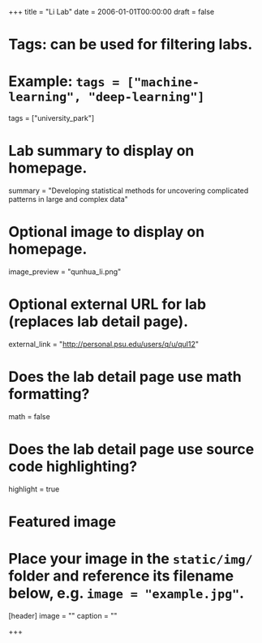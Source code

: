 +++
title = "Li Lab"
date = 2006-01-01T00:00:00
draft = false

# Tags: can be used for filtering labs.
# Example: `tags = ["machine-learning", "deep-learning"]`
tags = ["university_park"]

# Lab summary to display on homepage.
summary = "Developing statistical methods for uncovering complicated patterns in large and complex data"

# Optional image to display on homepage.
image_preview = "qunhua_li.png"

# Optional external URL for lab (replaces lab detail page).
external_link = "http://personal.psu.edu/users/q/u/qul12"

# Does the lab detail page use math formatting?
math = false

# Does the lab detail page use source code highlighting?
highlight = true

# Featured image
# Place your image in the `static/img/` folder and reference its filename below, e.g. `image = "example.jpg"`.
[header]
image = ""
caption = ""

+++
